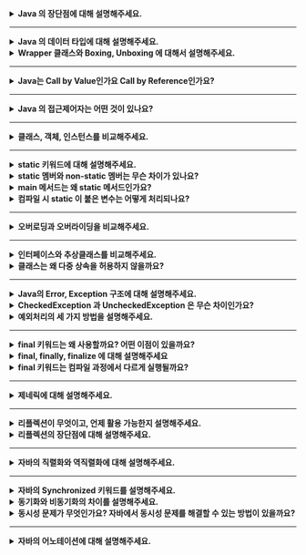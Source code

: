<details>
    <summary><b>Java 의 장단점에 대해 설명해주세요.</b></summary> 
</details>

---

<details>
    <summary><b>Java 의 데이터 타입에 대해 설명해주세요.</b></summary>
</details>

<details>
    <summary><b>Wrapper 클래스와 Boxing, Unboxing 에 대해서 설명해주세요.</b></summary>
</details>

---

<details>
    <summary><b>Java는 Call by Value인가요 Call by Reference인가요?</b></summary> 
</details>

---

<details>
    <summary><b>Java 의 접근제어자는 어떤 것이 있나요?</b></summary> 
</details>

---

<details>
    <summary><b>클래스, 객체, 인스턴스를 비교해주세요.</b></summary> 
</details>

---

<details>
    <summary><b>static 키워드에 대해 설명해주세요.</b></summary> 
</details>

<details>
    <summary><b>static 멤버와 non-static 멤버는 무슨 차이가 있나요?</b></summary> 
</details>

<details>
    <summary><b>main 메서드는 왜 static 메서드인가요?</b></summary> 
</details>

<details>
    <summary><b>컴파일 시 static 이 붙은 변수는 어떻게 처리되나요?</b></summary>
</details>

---

<details>
    <summary><b>오버로딩과 오버라이딩을 비교해주세요.</b></summary> 
</details>

---

<details>
    <summary><b>인터페이스와 추상클래스를 비교해주세요.</b></summary> 
</details>

<details>
    <summary><b>클래스는 왜 다중 상속을 허용하지 않을까요?</b></summary> 
</details>

---

<details>
    <summary><b>Java의 Error, Exception 구조에 대해 설명해주세요.</b></summary>
</details>

<details>
    <summary><b>CheckedException 과 UncheckedException 은 무슨 차이인가요?</b></summary> 
</details>

<details>
    <summary><b>예외처리의 세 가지 방법을 설명해주세요.</b></summary> 
</details>

---

<details>
    <summary><b>final 키워드는 왜 사용할까요? 어떤 이점이 있을까요?</b></summary> 
</details>


<details>
    <summary><b>final, finally, finalize 에 대해 설명해주세요</b></summary> 
</details>

<details>
    <summary><b>final 키워드는 컴파일 과정에서 다르게 실행될까요?</b></summary> 
</details>

---

<details>
    <summary><b>제네릭에 대해 설명해주세요.</b></summary> 
</details>

---

<details>
    <summary><b>리플렉션이 무엇이고, 언제 활용 가능한지 설명해주세요.</b></summary> 
</details>

<details>
    <summary><b>리플렉션의 장단점에 대해 설명해주세요.</b></summary> 
</details>

---

<details>
    <summary><b>자바의 직렬화와 역직렬화에 대해 설명해주세요.</b></summary> 
</details>

---

<details>
    <summary><b>자바의 Synchronized 키워드를 설명해주세요.</b></summary> 
</details>

<details>
    <summary><b>동기화와 비동기화의 차이를 설명해주세요.</b></summary> 
</details>

<details>
    <summary><b>동시성 문제가 무엇인가요? 자바에서 동시성 문제를 해결할 수 있는 방법이 있을까요?</b></summary> 
</details>

---

<details>
    <summary><b>자바의 어노테이션에 대해 설명해주세요.</b></summary> 
</details>

